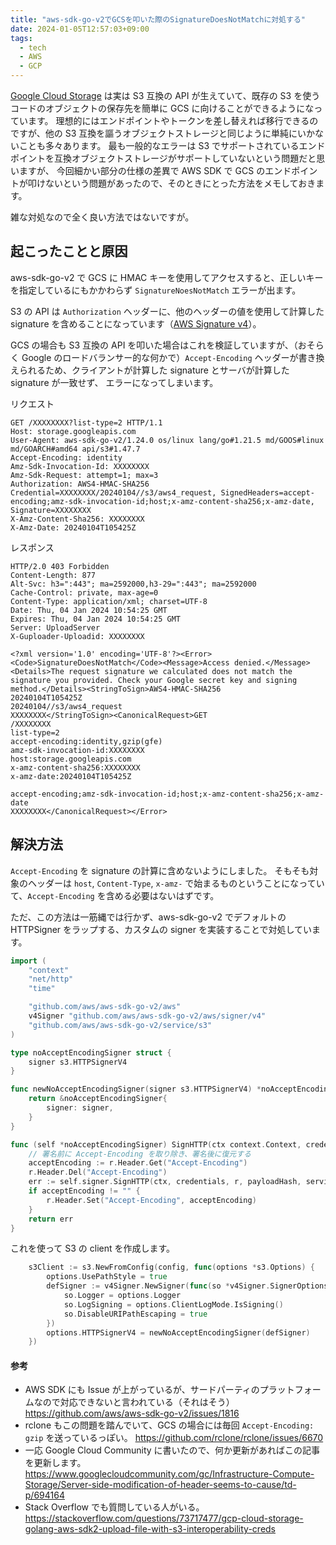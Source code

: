 ```yaml
---
title: "aws-sdk-go-v2でGCSを叩いた際のSignatureDoesNotMatchに対処する"
date: 2024-01-05T12:57:03+09:00
tags:
  - tech
  - AWS
  - GCP
---
```


[Google Cloud Storage](https://cloud.google.com/storage?hl=ja) は実は S3 互換の API が生えていて、既存の S3 を使うコードのオブジェクトの保存先を簡単に GCS に向けることができるようになっています。
理想的にはエンドポイントやトークンを差し替えれば移行できるのですが、他の S3 互換を謳うオブジェクトストレージと同じように単純にいかないことも多々あります。
最も一般的なエラーは S3 でサポートされているエンドポイントを互換オブジェクトストレージがサポートしていないという問題だと思いますが、
今回細かい部分の仕様の差異で AWS SDK で GCS のエンドポイントが叩けないという問題があったので、そのときにとった方法をメモしておきます。

雑な対処なので全く良い方法ではないですが。

## 起こったことと原因

aws-sdk-go-v2 で GCS に HMAC キーを使用してアクセスすると、正しいキーを指定しているにもかかわらず `SignatureNoesNotMatch` エラーが出ます。

S3 の API は `Authorization` ヘッダーに、他のヘッダーの値を使用して計算した signature を含めることになっています（[AWS Signature v4](https://docs.aws.amazon.com/AmazonS3/latest/API/sig-v4-header-based-auth.html)）。

GCS の場合も S3 互換の API を叩いた場合はこれを検証していますが、（おそらく Google のロードバランサー的な何かで）`Accept-Encoding` ヘッダーが書き換えられるため、クライアントが計算した signature とサーバが計算した signature が一致せず、
エラーになってしまいます。

リクエスト

```plaintext
GET /XXXXXXXX?list-type=2 HTTP/1.1
Host: storage.googleapis.com
User-Agent: aws-sdk-go-v2/1.24.0 os/linux lang/go#1.21.5 md/GOOS#linux md/GOARCH#amd64 api/s3#1.47.7
Accept-Encoding: identity
Amz-Sdk-Invocation-Id: XXXXXXXX
Amz-Sdk-Request: attempt=1; max=3
Authorization: AWS4-HMAC-SHA256 Credential=XXXXXXXX/20240104//s3/aws4_request, SignedHeaders=accept-encoding;amz-sdk-invocation-id;host;x-amz-content-sha256;x-amz-date, Signature=XXXXXXXX
X-Amz-Content-Sha256: XXXXXXXX
X-Amz-Date: 20240104T105425Z
```

レスポンス

```plaintext
HTTP/2.0 403 Forbidden
Content-Length: 877
Alt-Svc: h3=":443"; ma=2592000,h3-29=":443"; ma=2592000
Cache-Control: private, max-age=0
Content-Type: application/xml; charset=UTF-8
Date: Thu, 04 Jan 2024 10:54:25 GMT
Expires: Thu, 04 Jan 2024 10:54:25 GMT
Server: UploadServer
X-Guploader-Uploadid: XXXXXXXX

<?xml version='1.0' encoding='UTF-8'?><Error><Code>SignatureDoesNotMatch</Code><Message>Access denied.</Message><Details>The request signature we calculated does not match the signature you provided. Check your Google secret key and signing method.</Details><StringToSign>AWS4-HMAC-SHA256
20240104T105425Z
20240104//s3/aws4_request
XXXXXXXX</StringToSign><CanonicalRequest>GET
/XXXXXXXX
list-type=2
accept-encoding:identity,gzip(gfe)
amz-sdk-invocation-id:XXXXXXXX
host:storage.googleapis.com
x-amz-content-sha256:XXXXXXXX
x-amz-date:20240104T105425Z

accept-encoding;amz-sdk-invocation-id;host;x-amz-content-sha256;x-amz-date
XXXXXXXX</CanonicalRequest></Error>
```

## 解決方法

`Accept-Encoding` を signature の計算に含めないようにしました。
そもそも対象のヘッダーは `host`, `Content-Type`, `x-amz-` で始まるものということになっていて、`Accept-Encoding` を含める必要はないはずです。

ただ、この方法は一筋縄では行かず、aws-sdk-go-v2 でデフォルトの HTTPSigner をラップする、カスタムの signer を実装することで対処しています。

```go
import (
	"context"
	"net/http"
	"time"

	"github.com/aws/aws-sdk-go-v2/aws"
	v4Signer "github.com/aws/aws-sdk-go-v2/aws/signer/v4"
	"github.com/aws/aws-sdk-go-v2/service/s3"
)

type noAcceptEncodingSigner struct {
	signer s3.HTTPSignerV4
}

func newNoAcceptEncodingSigner(signer s3.HTTPSignerV4) *noAcceptEncodingSigner {
	return &noAcceptEncodingSigner{
		signer: signer,
	}
}

func (self *noAcceptEncodingSigner) SignHTTP(ctx context.Context, credentials aws.Credentials, r *http.Request, payloadHash string, service string, region string, signingTime time.Time, optFns ...func(*v4Signer.SignerOptions)) error {
	// 署名前に Accept-Encoding を取り除き、署名後に復元する
	acceptEncoding := r.Header.Get("Accept-Encoding")
	r.Header.Del("Accept-Encoding")
	err := self.signer.SignHTTP(ctx, credentials, r, payloadHash, service, region, signingTime, optFns...)
	if acceptEncoding != "" {
		r.Header.Set("Accept-Encoding", acceptEncoding)
	}
	return err
}
```

これを使って S3 の client を作成します。

```go
	s3Client := s3.NewFromConfig(config, func(options *s3.Options) {
		options.UsePathStyle = true
		defSigner := v4Signer.NewSigner(func(so *v4Signer.SignerOptions) {
			so.Logger = options.Logger
			so.LogSigning = options.ClientLogMode.IsSigning()
			so.DisableURIPathEscaping = true
		})
		options.HTTPSignerV4 = newNoAcceptEncodingSigner(defSigner)
	})
```

#### 参考

- AWS SDK にも Issue が上がっているが、サードパーティのプラットフォームなので対応できないと言われている（それはそう） https://github.com/aws/aws-sdk-go-v2/issues/1816
- rclone もこの問題を踏んでいて、GCS の場合には毎回 `Accept-Encoding: gzip` を送っているっぽい。 https://github.com/rclone/rclone/issues/6670
- 一応 Google Cloud Community に書いたので、何か更新があればこの記事を更新します。 https://www.googlecloudcommunity.com/gc/Infrastructure-Compute-Storage/Server-side-modification-of-header-seems-to-cause/td-p/694164
- Stack Overflow でも質問している人がいる。 https://stackoverflow.com/questions/73717477/gcp-cloud-storage-golang-aws-sdk2-upload-file-with-s3-interoperability-creds
